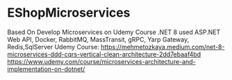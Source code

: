 # EShopMicroservices
Based On Develop Microservices on Udemy Course .NET 8 used ASP.NET Web API, Docker, RabbitMQ, MassTransit, gRPC, Yarp Gateway, Redis,SqlServer
Udemy Course: 
https://mehmetozkaya.medium.com/net-8-microservices-ddd-cqrs-vertical-clean-architecture-2dd7ebaaf4bd
https://www.udemy.com/course/microservices-architecture-and-implementation-on-dotnet/

